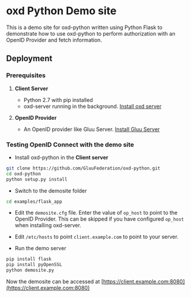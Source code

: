 # oxd Python Demo site

This is a demo site for oxd-python written using Python Flask to demonstrate how
to use oxd-python to perform authorization with an OpenID Provider and fetch information.

## Deployment

### Prerequisites

1. **Client Server**

    * Python 2.7 with pip installed
    * oxd-server running in the background. [Install oxd server](https://gluu.org/docs/oxd/install/)

2. **OpenID Provider**

     * An OpenID provider like Gluu Server. [Install Gluu Server](https://gluu.org/docs/ce/3.1.1/)

### Testing OpenID Connect with the demo site

* Install oxd-python in the **Client server**

```bash
git clone https://github.com/GluuFederation/oxd-python.git
cd oxd-python
python setup.py install
```

* Switch to the demosite folder

```bash
cd examples/flask_app
```

* Edit the `demosite.cfg` file. Enter the value of `op_host` to point to the OpenID Provider. This can be 
  skipped if you have configured `op_host` when installing oxd-server.
  
* Edit `/etc/hosts` to point `client.example.com` to point to your server.

* Run the demo server

```bash
pip install flask
pip install pyOpenSSL
python demosite.py
```

Now the demosite can be accessed at [https://client.example.com:8080](https://client.example.com:8080)

